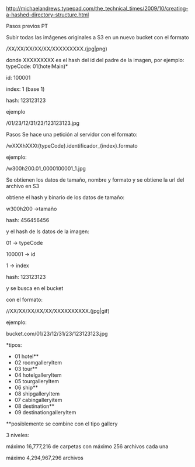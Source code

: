 http://michaelandrews.typepad.com/the_technical_times/2009/10/creating-a-hashed-directory-structure.html

Pasos previos PT

Subir todas las imágenes originales a S3 en un nuevo bucket con el formato

/XX/XX/XX/XX/XX/XXXXXXXXX.(jpg|png)

donde XXXXXXXXX es el hash del id del padre de la imagen, por ejemplo: typeCode: 01(hotelMain)*

id: 100001

index: 1 (base 1)

hash: 123123123


ejemplo

/01/23/12/31/23/123123123.jpg


Pasos
Se hace una petición al servidor con el formato:

/wXXXhXXXt{typeCode}.identificador_{index}.formato

ejemplo:

/w300h200.01_0000100001_1.jpg

Se obtienen los datos de tamaño, nombre y formato y se obtiene la url del archivo en S3

obtiene el hash y binario de los datos de tamaño:

w300h200 ->tamaño

hash: 456456456

y el hash de ls datos de la imagen:

01 -> typeCode

100001 -> id

1 -> index

hash: 123123123

y se busca en el bucket

con el formato:

<bucketuri>//XX/XX/XX/XX/XX/XXXXXXXXXX.(jpg|gif)

ejemplo:

bucket.com/01/23/12/31/23/123123123.jpg


*tipos:
- 01 hotel**
- 02 roomgalleryItem
- 03 tour**
- 04 hotelgalleryItem
- 05 tourgalleryItem
- 06 ship**
- 08 shipgalleryItem
- 07 cabingalleryitem
- 08 destination**
- 09 destinationgalleryItem

**posiblemente se combine con el tipo gallery

3 niveles:

máximo 16,777,216 de carpetas con máximo 256 archivos cada una

máximo 4,294,967,296 archivos

